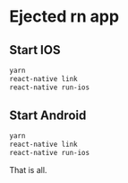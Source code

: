 # Ejected rn app

## Start IOS
```bash
yarn
react-native link
react-native run-ios
```


## Start Android
```bash
yarn
react-native link
react-native run-ios
```

That is all.



